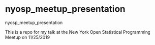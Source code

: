 # nyosp_meetup_presentation
nyosp_meetup_presentation

This is a repo for my talk at the New York Open Statistical Programming Meetup on 11/25/2019
